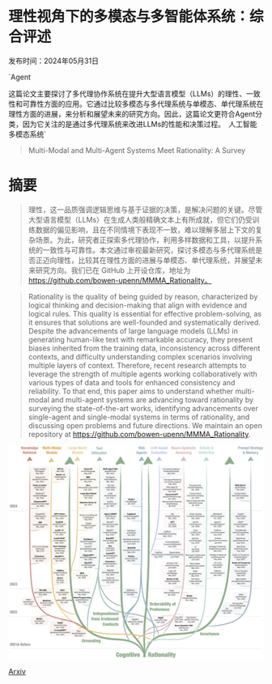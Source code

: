 # 理性视角下的多模态与多智能体系统：综合评述

发布时间：2024年05月31日

`Agent

这篇论文主要探讨了多代理协作系统在提升大型语言模型（LLMs）的理性、一致性和可靠性方面的应用。它通过比较多模态与多代理系统与单模态、单代理系统在理性方面的进展，来分析和展望未来的研究方向。因此，这篇论文更符合Agent分类，因为它关注的是通过多代理系统来改进LLMs的性能和决策过程。` `人工智能` `多模态系统`

> Multi-Modal and Multi-Agent Systems Meet Rationality: A Survey

# 摘要

> 理性，这一品质强调逻辑思维与基于证据的决策，是解决问题的关键。尽管大型语言模型（LLMs）在生成人类般精确文本上有所成就，但它们仍受训练数据的偏见影响，且在不同情境下表现不一致，难以理解多层上下文的复杂场景。为此，研究者正探索多代理协作，利用多样数据和工具，以提升系统的一致性与可靠性。本文通过审视最新研究，探讨多模态与多代理系统是否正迈向理性，比较其在理性方面的进展与单模态、单代理系统，并展望未来研究方向。我们已在 GitHub 上开设仓库，地址为 https://github.com/bowen-upenn/MMMA_Rationality。

> Rationality is the quality of being guided by reason, characterized by logical thinking and decision-making that align with evidence and logical rules. This quality is essential for effective problem-solving, as it ensures that solutions are well-founded and systematically derived. Despite the advancements of large language models (LLMs) in generating human-like text with remarkable accuracy, they present biases inherited from the training data, inconsistency across different contexts, and difficulty understanding complex scenarios involving multiple layers of context. Therefore, recent research attempts to leverage the strength of multiple agents working collaboratively with various types of data and tools for enhanced consistency and reliability. To that end, this paper aims to understand whether multi-modal and multi-agent systems are advancing toward rationality by surveying the state-of-the-art works, identifying advancements over single-agent and single-modal systems in terms of rationality, and discussing open problems and future directions. We maintain an open repository at https://github.com/bowen-upenn/MMMA_Rationality.

![理性视角下的多模态与多智能体系统：综合评述](../../../paper_images/2406.00252/tree.png)

[Arxiv](https://arxiv.org/abs/2406.00252)